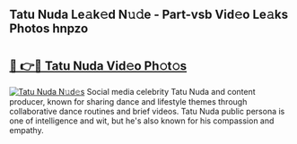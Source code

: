 ## Tatu Nuda Le𝚊k𝚎d N𝚞𝚍e - Part-vsb Vid𝚎o Le𝚊ks Photos hnpzo

# <h2><a href="http://fbetigu.evod.top/?m=Tatu+Nuda">🔗 👉🔴 Tatu Nuda Vid𝚎o Ph𝚘t𝚘s</a></h2>

[![Tatu Nuda N𝚞d𝚎s](https://i.imgur.com/8V9OHl7.gif)](http://fbetigu.evod.top/?m=Tatu+Nuda)
Social media celebrity Tatu Nuda and content producer, known for sharing dance and lifestyle themes through collaborative dance routines and brief videos. Tatu Nuda public persona is one of intelligence and wit, but he's also known for his compassion and empathy. 
